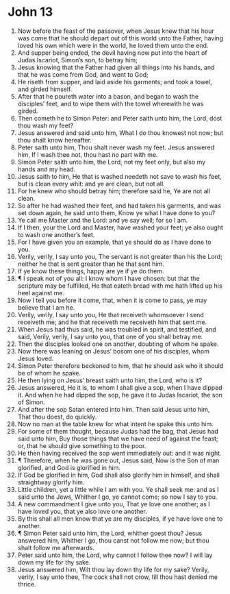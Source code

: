 ﻿# John 13
1. Now before the feast of the passover, when Jesus knew that his hour was come that he should depart out of this world unto the Father, having loved his own which were in the world, he loved them unto the end. 
2. And supper being ended, the devil having now put into the heart of Judas Iscariot, Simon’s son, to betray him; 
3. Jesus knowing that the Father had given all things into his hands, and that he was come from God, and went to God; 
4. He riseth from supper, and laid aside his garments; and took a towel, and girded himself. 
5. After that he poureth water into a bason, and began to wash the disciples’ feet, and to wipe them with the towel wherewith he was girded. 
6. Then cometh he to Simon Peter: and Peter saith unto him, the Lord, dost thou wash my feet? 
7. Jesus answered and said unto him, What I do thou knowest not now; but thou shalt know hereafter. 
8. Peter saith unto him, Thou shalt never wash my feet. Jesus answered him, If I wash thee not, thou hast no part with me. 
9. Simon Peter saith unto him, the Lord, not my feet only, but also my hands and my head. 
10. Jesus saith to him, He that is washed needeth not save to wash his feet, but is clean every whit: and ye are clean, but not all. 
11. For he knew who should betray him; therefore said he, Ye are not all clean. 
12. So after he had washed their feet, and had taken his garments, and was set down again, he said unto them, Know ye what I have done to you? 
13. Ye call me Master and the Lord: and ye say well; for so I am. 
14. If I then, your the Lord and Master, have washed your feet; ye also ought to wash one another’s feet. 
15. For I have given you an example, that ye should do as I have done to you. 
16. Verily, verily, I say unto you, The servant is not greater than his the Lord; neither he that is sent greater than he that sent him. 
17. If ye know these things, happy are ye if ye do them. 
18. ¶ I speak not of you all: I know whom I have chosen: but that the scripture may be fulfilled, He that eateth bread with me hath lifted up his heel against me. 
19. Now I tell you before it come, that, when it is come to pass, ye may believe that I am he. 
20. Verily, verily, I say unto you, He that receiveth whomsoever I send receiveth me; and he that receiveth me receiveth him that sent me. 
21. When Jesus had thus said, he was troubled in spirit, and testified, and said, Verily, verily, I say unto you, that one of you shall betray me. 
22. Then the disciples looked one on another, doubting of whom he spake. 
23. Now there was leaning on Jesus’ bosom one of his disciples, whom Jesus loved. 
24. Simon Peter therefore beckoned to him, that he should ask who it should be of whom he spake. 
25. He then lying on Jesus’ breast saith unto him, the Lord, who is it? 
26. Jesus answered, He it is, to whom I shall give a sop, when I have dipped it. And when he had dipped the sop, he gave it to Judas Iscariot, the son of Simon. 
27. And after the sop Satan entered into him. Then said Jesus unto him, That thou doest, do quickly. 
28. Now no man at the table knew for what intent he spake this unto him. 
29. For some of them thought, because Judas had the bag, that Jesus had said unto him, Buy those things that we have need of against the feast; or, that he should give something to the poor. 
30. He then having received the sop went immediately out: and it was night. 
31. ¶ Therefore, when he was gone out, Jesus said, Now is the Son of man glorified, and God is glorified in him. 
32. If God be glorified in him, God shall also glorify him in himself, and shall straightway glorify him. 
33. Little children, yet a little while I am with you. Ye shall seek me: and as I said unto the Jews, Whither I go, ye cannot come; so now I say to you. 
34. A new commandment I give unto you, That ye love one another; as I have loved you, that ye also love one another. 
35. By this shall all men know that ye are my disciples, if ye have love one to another. 
36. ¶ Simon Peter said unto him, the Lord, whither goest thou? Jesus answered him, Whither I go, thou canst not follow me now; but thou shalt follow me afterwards. 
37. Peter said unto him, the Lord, why cannot I follow thee now? I will lay down my life for thy sake. 
38. Jesus answered him, Wilt thou lay down thy life for my sake? Verily, verily, I say unto thee, The cock shall not crow, till thou hast denied me thrice. 
